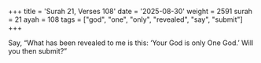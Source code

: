 +++
title = 'Surah 21, Verses 108'
date = '2025-08-30'
weight = 2591
surah = 21
ayah = 108
tags = ["god", "one", "only", "revealed", "say", "submit"]
+++

Say, “What has been revealed to me is this: ‘Your God is only One God.’ Will you then submit?”
